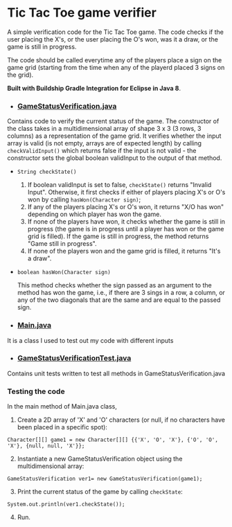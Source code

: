 # Tic Tac Toe game verifier

A simple verification code for the Tic Tac Toe game. The code checks if the user placing the X's, or the user placing the O's won,
was it a draw, or the game is still in progress.

The code should be called everytime any of the players place a sign on the game grid (starting from the time when any of the playerd placed 3 signs on the grid). 

**Built with Buildship Gradle Integration for Eclipse in Java 8**.

* ### [GameStatusVerification.java](src/main/java/NoughtsAndCrossesVerification/GameStatusVerification.java)
Contains code to verify the current status of the game. The constructor of the class takes in a multidimensional array of shape 3 x 3 (3 rows, 3 columns) as a representation of the game grid. It verifies whether the input array is valid (is not empty, arrays are of expected length) by calling `checkValidInput()` which returns false if the input is not valid - the constructor sets the global boolean validInput to the output of that method.

* `String checkState()`
	1. If boolean validInput is set to false, `checkState()` returns "Invalid Input". Otherwise, it first checks if either of players placing
	X's or O's won by calling `hasWon(Character sign)`; 
	2. If any of the players placing X's or O's won, it returns "X/O has won" depending on which player has won the game. 
	3. If none of the players have won, it checks whether the game is still in progress (the game is in progress until a player has won or the game grid is filled). If the game is still in progress, the method returns "Game still in progress".
	4. If none of the players won and the game grid is filled, it returns "It's a draw". 

* `boolean hasWon(Character sign)`
	
	This method checks whether the sign passed as an argument to the method has won the game, i.e., 
	if there are 3 sings in a row, a column, or any of the two diagonals that are the same and are equal to the passed sign.

* ### [Main.java](src/main/java/NoughtsAndCrossesVerification/Main.java) 
It is a class I used to test out my code with different inputs

* ### [GameStatusVerificationTest.java](src/test/java/NoughtsAndCrossesVerification/GameStatusVerificationTest.java)
Contains unit tests written to test all methods in GameStatusVerification.java

	
### Testing the code
In the main method of Main.java class,

1. Create a 2D array of 'X' and 'O' characters (or null, if no characters have been placed in a specific spot):

```
Character[][] game1 = new Character[][] {{'X', 'O', 'X'}, {'O', 'O', 'X'}, {null, null, 'X'}};
```
2. Instantiate a new GameStatusVerification object using the multidimensional array:
```
GameStatusVerification ver1= new GameStatusVerification(game1);
```
3. Print the current status of the game by calling `checkState`:
```
System.out.println(ver1.checkState());
```

4. Run.

